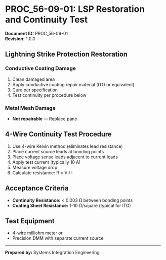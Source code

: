 # PROC_56-09-01: LSP Restoration and Continuity Test

**Document ID:** PROC_56-09-01  
**Revision:** 1.0.0  

## Lightning Strike Protection Restoration
### Conductive Coating Damage
1. Clean damaged area
2. Apply conductive coating repair material (ITO or equivalent)
3. Cure per specification
4. Test continuity per procedure below

### Metal Mesh Damage
- **Not repairable** — Replace pane

## 4-Wire Continuity Test Procedure
1. Use 4-wire Kelvin method (eliminates lead resistance)
2. Place current source leads at bonding points
3. Place voltage sense leads adjacent to current leads
4. Apply test current (typically 10 A)
5. Measure voltage drop
6. Calculate resistance: R = V / I

## Acceptance Criteria
- **Continuity Resistance:** < 0.003 Ω between bonding points
- **Coating Sheet Resistance:** 1-10 Ω/square (typical for ITO)

## Test Equipment
- 4-wire milliohm meter or
- Precision DMM with separate current source

---
**Prepared by:** Systems Integration Engineering
